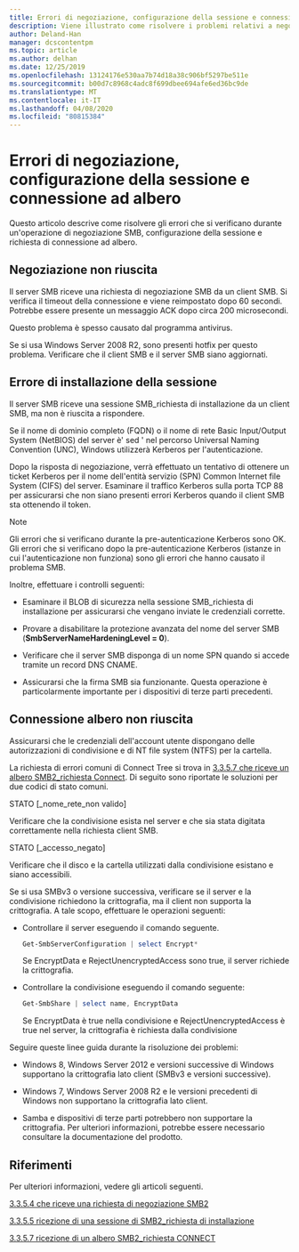```yaml
---
title: Errori di negoziazione, configurazione della sessione e connessione ad albero
description: Viene illustrato come risolvere i problemi relativi a negoziazione, configurazione della sessione ed errori di connessione ad albero.
author: Deland-Han
manager: dcscontentpm
ms.topic: article
ms.author: delhan
ms.date: 12/25/2019
ms.openlocfilehash: 13124176e530aa7b74d18a38c906bf5297be511e
ms.sourcegitcommit: b00d7c8968c4adc8f699dbee694afe6ed36bc9de
ms.translationtype: MT
ms.contentlocale: it-IT
ms.lasthandoff: 04/08/2020
ms.locfileid: "80815384"
---
```

# <a name="negotiate-session-setup-and-tree-connect-failures"></a>Errori di negoziazione, configurazione della sessione e connessione ad albero

Questo articolo descrive come risolvere gli errori che si verificano durante un'operazione di negoziazione SMB, configurazione della sessione e richiesta di connessione ad albero.

## <a name="negotiate-fails"></a>Negoziazione non riuscita

Il server SMB riceve una richiesta di negoziazione SMB da un client SMB. Si verifica il timeout della connessione e viene reimpostato dopo 60 secondi. Potrebbe essere presente un messaggio ACK dopo circa 200 microsecondi.

Questo problema è spesso causato dal programma antivirus.

Se si usa Windows Server 2008 R2, sono presenti hotfix per questo problema. Verificare che il client SMB e il server SMB siano aggiornati.

## <a name="session-setup-fails"></a>Errore di installazione della sessione

Il server SMB riceve una sessione SMB\_richiesta di installazione da un client SMB, ma non è riuscita a rispondere.

Se il nome di dominio completo (FQDN) o il nome di rete Basic Input/Output System (NetBIOS) del server è' sed ' nel percorso Universal Naming Convention (UNC), Windows utilizzerà Kerberos per l'autenticazione.

Dopo la risposta di negoziazione, verrà effettuato un tentativo di ottenere un ticket Kerberos per il nome dell'entità servizio (SPN) Common Internet file System (CIFS) del server. Esaminare il traffico Kerberos sulla porta TCP 88 per assicurarsi che non siano presenti errori Kerberos quando il client SMB sta ottenendo il token.

> [!NOTE]
> Gli errori che si verificano durante la pre-autenticazione Kerberos sono OK. Gli errori che si verificano dopo la pre-autenticazione Kerberos (istanze in cui l'autenticazione non funziona) sono gli errori che hanno causato il problema SMB.

Inoltre, effettuare i controlli seguenti:

- Esaminare il BLOB di sicurezza nella sessione SMB\_richiesta di installazione per assicurarsi che vengano inviate le credenziali corrette.

- Provare a disabilitare la protezione avanzata del nome del server SMB (**SmbServerNameHardeningLevel = 0**).

- Verificare che il server SMB disponga di un nome SPN quando si accede tramite un record DNS CNAME.

- Assicurarsi che la firma SMB sia funzionante. Questa operazione è particolarmente importante per i dispositivi di terze parti precedenti.

## <a name="tree-connect-fails"></a>Connessione albero non riuscita

Assicurarsi che le credenziali dell'account utente dispongano delle autorizzazioni di condivisione e di NT file system (NTFS) per la cartella.

La richiesta di errori comuni di Connect Tree si trova in [3.3.5.7 che riceve un albero SMB2\_richiesta Connect](https://docs.microsoft.com/openspecs/windows_protocols/ms-smb2/652e0c14-5014-4470-999d-b174d7b2da87). Di seguito sono riportate le soluzioni per due codici di stato comuni.

STATO \[\_nome\_rete\_non valido\]

Verificare che la condivisione esista nel server e che sia stata digitata correttamente nella richiesta client SMB.

STATO \[\_accesso\_negato\]

Verificare che il disco e la cartella utilizzati dalla condivisione esistano e siano accessibili.

Se si usa SMBv3 o versione successiva, verificare se il server e la condivisione richiedono la crittografia, ma il client non supporta la crittografia. A tale scopo, effettuare le operazioni seguenti:

- Controllare il server eseguendo il comando seguente.

  ```PowerShell
  Get-SmbServerConfiguration | select Encrypt*
  ```

  Se EncryptData e RejectUnencryptedAccess sono true, il server richiede la crittografia.

- Controllare la condivisione eseguendo il comando seguente:

  ```PowerShell
  Get-SmbShare | select name, EncryptData  
  ```

  Se EncryptData è true nella condivisione e RejectUnencryptedAccess è true nel server, la crittografia è richiesta dalla condivisione

Seguire queste linee guida durante la risoluzione dei problemi:

- Windows 8, Windows Server 2012 e versioni successive di Windows supportano la crittografia lato client (SMBv3 e versioni successive).

- Windows 7, Windows Server 2008 R2 e le versioni precedenti di Windows non supportano la crittografia lato client.

- Samba e dispositivi di terze parti potrebbero non supportare la crittografia. Per ulteriori informazioni, potrebbe essere necessario consultare la documentazione del prodotto.

## <a name="references"></a>Riferimenti

Per ulteriori informazioni, vedere gli articoli seguenti.

[3.3.5.4 che riceve una richiesta di negoziazione SMB2](https://docs.microsoft.com/openspecs/windows_protocols/ms-smb2/b39f253e-4963-40df-8dff-2f9040ebbeb1)

[3.3.5.5 ricezione di una sessione di SMB2\_richiesta di installazione](https://docs.microsoft.com/openspecs/windows_protocols/ms-smb2/e545352b-9f2b-4c5e-9350-db46e4f6755e)

[3.3.5.7 ricezione di un albero SMB2\_richiesta CONNECT](https://docs.microsoft.com/openspecs/windows_protocols/ms-smb2/652e0c14-5014-4470-999d-b174d7b2da87?redirectedfrom=MSDN)
